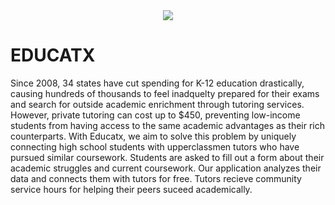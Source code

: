 <center><img src = "https://cdn.glitch.com/4d634373-ba9a-4650-ab52-95880333cafc%2Fthumbnail.PNG?v=1572739808489"></center>

<h1>
  EDUCATX
</h1>

<p>Since 2008, 34 states have cut spending for K-12 education
                drastically, causing hundreds of thousands to feel inadquelty
                prepared for their exams and search for outside academic
                enrichment through tutoring services. However, private tutoring
                can cost up to $450, preventing low-income students from having
                access to the same academic advantages as their rich
                counterparts. With Educatx, we aim to solve this problem by
                uniquely connecting high school students with upperclassmen
                tutors who have pursued similar coursework. Students are asked
                to fill out a form about their academic struggles and current
                coursework. Our application analyzes their data and connects
                them with tutors for free. Tutors recieve community service
                hours for helping their peers suceed academically.
  <p>

